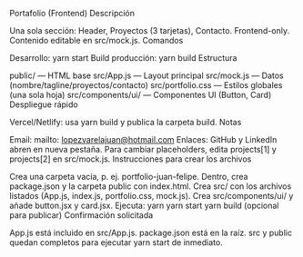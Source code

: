 Portafolio (Frontend)
Descripción

Una sola sección: Header, Proyectos (3 tarjetas), Contacto.
Frontend-only. Contenido editable en src/mock.js.
Comandos

Desarrollo: yarn start
Build producción: yarn build
Estructura

public/ — HTML base
src/App.js — Layout principal
src/mock.js — Datos (nombre/tagline/proyectos/contacto)
src/portfolio.css — Estilos globales (una sola hoja)
src/components/ui/ — Componentes UI (Button, Card)
Despliegue rápido

Vercel/Netlify: usa yarn build y publica la carpeta build.
Notas

Email: mailto: lopezvarelajuan@hotmail.com
Enlaces: GitHub y LinkedIn abren en nueva pestaña.
Para cambiar placeholders, edita projects[1] y projects[2] en src/mock.js.
Instrucciones para crear los archivos

Crea una carpeta vacía, p. ej. portfolio-juan-felipe.
Dentro, crea package.json y la carpeta public con index.html.
Crea src/ con los archivos listados (App.js, index.js, portfolio.css, mock.js).
Crea src/components/ui/ y añade button.jsx y card.jsx.
Ejecuta:
yarn
yarn start
yarn build (opcional para publicar)
Confirmación solicitada

App.js está incluido en src/App.js.
package.json está en la raíz.
src y public quedan completos para ejecutar yarn start de inmediato.
